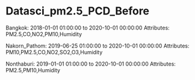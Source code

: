 # Datasci_pm2.5_PCD_Before
Bangkok: 2018-01-01 01:00:00 to 2020-10-01 00:00:00 
Attributes: PM2.5,CO,NO2,PM10,Humidity

Nakorn_Pathom: 2019-06-25 01:00:00 to 2020-10-01 00:00:00
Attributes: PM10,PM2.5,CO,NO2,SO2,O3,Humidity

Nonthaburi: 2019-01-01 01:00:00 to 2020-10-01 00:00:00
Attributes: PM2.5,PM10,Humidity
